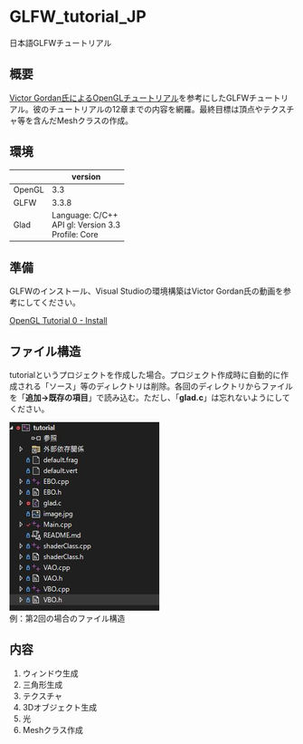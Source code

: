 # GLFW_tutorial_JP
日本語GLFWチュートリアル

## 概要
[Victor Gordan氏によるOpenGLチュートリアル](https://www.youtube.com/playlist?list=PLPaoO-vpZnumdcb4tZc4x5Q-v7CkrQ6M-)を参考にしたGLFWチュートリアル。彼のチュートリアルの12章までの内容を網羅。最終目標は頂点やテクスチャ等を含んだMeshクラスの作成。

## 環境
|    |  version  |
| ---- | ---- |
|  OpenGL  |  3.3  |
|  GLFW  |  3.3.8 |
| Glad    | Language: C/C++ <br>  API gl: Version 3.3 <br>Profile: Core |

## 準備
GLFWのインストール、Visual Studioの環境構築はVictor Gordan氏の動画を参考にしてください。

[OpenGL Tutorial 0 - Install](https://youtu.be/XpBGwZNyUh0)

## ファイル構造
tutorialというプロジェクトを作成した場合。プロジェクト作成時に自動的に作成される「ソース」等のディレクトリは削除。各回のディレクトリからファイルを「**追加→既存の項目**」で読み込む。ただし、「**glad.c**」は忘れないようにしてください。

<img src = "tree.jpg" alt = "ファイル構造"><br>
例：第2回の場合のファイル構造

## 内容
1. ウィンドウ生成
2. 三角形生成
3. テクスチャ
4. 3Dオブジェクト生成
5. 光
6. Meshクラス作成


